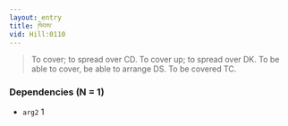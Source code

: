 ```yaml
---
layout: entry
title: ཁེབས་
vid: Hill:0110
---
```

> To cover; to spread over CD\. To cover up; to spread over DK\. To be able to cover, be able to arrange DS\. To be covered TC\.


### Dependencies (N = 1)
* `arg2` 1
